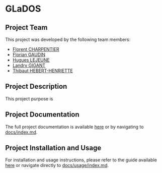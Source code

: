 # GLaDOS

## Project Team

This project was developed by the following team members:
- [Florent CHARPENTIER](https://github.com/C0Florent)
- [Florian GAUDIN](https://github.com/flobath)
- [Hugues LEJEUNE](https://github.com/HuguesLej)
- [Landry GIGANT](https://github.com/landryarki)
- [Thibaut HEBERT-HENRIETTE](https://github.com/ThibautHH)

## Project Description

This project purpose is 

## Project Documentation

The full project documentation is available [here](docs/index.md) or by navigating to [docs/index.md](docs/index.md).

## Project Installation and Usage

For installation and usage instructions, please refer to the guide available [here](docs/usage/index.md) or navigate directly to [docs/usage/index.md](docs/usage/index.md).
